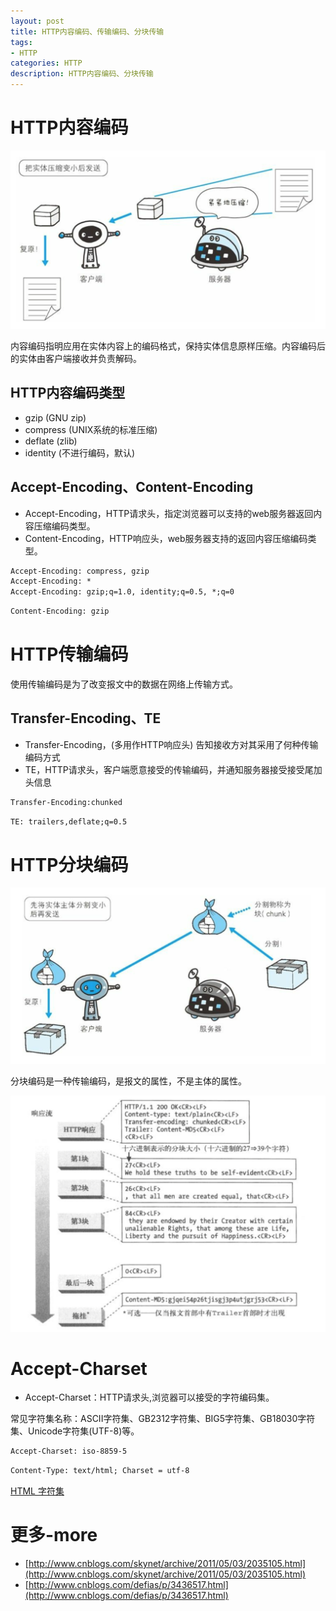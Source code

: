 ```yaml
---
layout: post
title: HTTP内容编码、传输编码、分块传输
tags:
- HTTP
categories: HTTP
description: HTTP内容编码、分块传输
---
```


# HTTP内容编码

<div class="rd">
    <img src="/assets/images/2017/10-11-12/11-01-20.png" alt="">
</div>

内容编码指明应用在实体内容上的编码格式，保持实体信息原样压缩。内容编码后的实体由客户端接收并负责解码。

## HTTP内容编码类型

- gzip (GNU zip)
- compress (UNIX系统的标准压缩)
- deflate (zlib)
- identity (不进行编码，默认)

## Accept-Encoding、Content-Encoding

- Accept-Encoding，HTTP请求头，指定浏览器可以支持的web服务器返回内容压缩编码类型。  
- Content-Encoding，HTTP响应头，web服务器支持的返回内容压缩编码类型。

```html
Accept-Encoding: compress, gzip
Accept-Encoding: *
Accept-Encoding: gzip;q=1.0, identity;q=0.5, *;q=0
```
```html
Content-Encoding: gzip
```

# HTTP传输编码

使用传输编码是为了改变报文中的数据在网络上传输方式。

## Transfer-Encoding、TE

- Transfer-Encoding，(多用作HTTP响应头) 告知接收方对其采用了何种传输编码方式  
- TE，HTTP请求头，客户端愿意接受的传输编码，并通知服务器接受接受尾加头信息  

```html
Transfer-Encoding:chunked
```
```html
TE: trailers,deflate;q=0.5
```

# HTTP分块编码

<div class="rd">
    <img src="/assets/images/2017/10-11-12/11-01-21.png" alt="">
</div>

分块编码是一种传输编码，是报文的属性，不是主体的属性。

<div class="rd">
    <img src="/assets/images/2017/10-11-12/11-01-22.png" alt="">
</div>

# Accept-Charset

- Accept-Charset：HTTP请求头,浏览器可以接受的字符编码集。

常见字符集名称：ASCII字符集、GB2312字符集、BIG5字符集、GB18030字符集、Unicode字符集(UTF-8)等。


```html
Accept-Charset: iso-8859-5
```
```html
Content-Type: text/html; Charset = utf-8
```

[HTML 字符集](http://www.w3school.com.cn/tags/html_ref_charactersets.asp)


# 更多-more

- [http://www.cnblogs.com/skynet/archive/2011/05/03/2035105.html](http://www.cnblogs.com/skynet/archive/2011/05/03/2035105.html)
- [http://www.cnblogs.com/defias/p/3436517.html](http://www.cnblogs.com/defias/p/3436517.html)